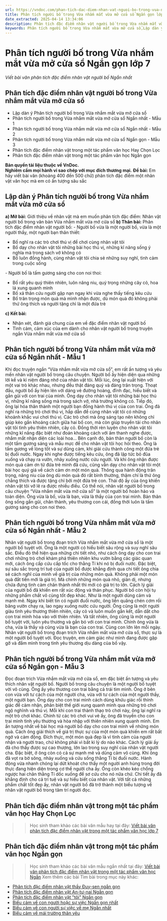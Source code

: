 ```yaml
---
url: https://vndoc.com/phan-tich-dac-diem-nhan-vat-nguoi-bo-trong-vua-nham-mat-vua-mo-cua-so-ngan-gon-279271
title: Phân tích người bố trong Vừa nhắm mắt vừa mở cửa sổ Ngắn gọn lớp 7 - Viết bài văn phân tích đặc điểm nhân vật người bố Ngắn nhất - VnDoc.com
date_extracted: 2025-04-14 13:34:06
description: Phân tích đặc điểm nhân vật người bố trong Vừa nhắm mắt vừa mở cửa sổ Ngắn gọn được biên soạn nhằm giúp các em HS đạt kết quả tốt trong quá trình làm bài tập và học tập môn Ngữ văn lớp 7.
keywords: Phân tích người bố trong Vừa nhắm mắt vừa mở cửa sổ,Lập dàn ý Phân tích người bố trong Vừa nhắm mắt vừa mở cửa sổ,phân tích đặc điểm nhân vật người bố trong Vừa nhắm mắt vừa mở cửa sổ Ngắn gọn,Phân tích đặc điểm nhân vật người bố,Phân tích đặc điểm nhân vật người bố ngắn gọn,viết bài văn phân tích đặc điểm nhân vật người bố trong Vừa nhắm mắt vừa mở cửa sổ Ngắn gọn,viết bài văn phân tích đặc điểm nhân vật người bố trong Vừa nhắm mắt vừa mở cửa sổ
---
```


# Phân tích người bố trong Vừa nhắm mắt vừa mở cửa sổ Ngắn gọn lớp 7
 _Viết bài văn phân tích đặc điểm nhân vật người bố Ngắn nhất_
## **Phân tích đặc điểm nhân vật người bố trong Vừa nhắm mắt vừa mở cửa sổ**
  * Lập dàn ý Phân tích người bố trong Vừa nhắm mắt vừa mở cửa sổ
  * Phân tích người bố trong Vừa nhắm mắt vừa mở cửa sổ Ngắn nhất - Mẫu 1
  * Phân tích người bố trong Vừa nhắm mắt vừa mở cửa sổ Ngắn nhất - Mẫu 2
  * Phân tích người bố trong Vừa nhắm mắt vừa mở cửa sổ Ngắn gọn - Mẫu 3
  * Phân tích đặc điểm nhân vật trong một tác phẩm văn học Hay Chọn Lọc 
  * Phân tích đặc điểm nhân vật trong một tác phẩm văn học Ngắn gọn

**Bản quyền tài liệu thuộc về VnDoc.  
Nghiêm cấm mọi hành vi sao chép với mục đích thương mại.**
**Đề bài:** Em hãy viết bài văn \(khoảng 400 đến 500 chữ\) phân tích đặc điểm một nhân vật văn học mà em có ấn tượng sâu sắc
## **Lập dàn ý Phân tích người bố trong Vừa nhắm mắt vừa mở cửa sổ**
**a\) Mở bài:** Giới thiệu về nhân vật mà em muốn phân tích đặc điểm: Nhân vật người bố trong văn bản Vừa nhắm mắt vừa mở cửa sổ
**b\) Thân bài:** Phân tích đặc điểm nhân vật người bố:
\- Người bố vừa là một người bố, vừa là một người thầy, một người bạn thân thiết:
  * Bố nghĩ ra các trò chơi thú vị để chơi cùng nhân vật tôi
  * Bố dạy cho nhân vật tôi những bài học thú vị, những kĩ năng sống ý nghĩa mà trong sách vở không có
  * Bố luôn đồng hành, cùng nhân vật tôi chia sẻ những suy nghĩ, tình cảm trong cuộc sống

\- Người bố là tấm gương sáng cho con noi thoi:
  * Bố rất yêu quý thiên nhiên, luôn nâng niu, quý trọng những cây cỏ, hoa lá xung quanh mình
  * Bố xả thân cứu người gặp nạn ngay khi vừa nghe thấy tiếng kêu cứu
  * Bố trân trọng món quà mà mình nhận được, dù món quà đó không phải thứ ông thích và người tặng chỉ là một đứa trẻ

**c\) Kết bài:**
  * Nhận xét, đánh giá chung của em về đặc điểm nhân vật người bố
  * Tình cảm, cảm xúc của em dành cho nhân vật người bố trong truyện ngắn Vừa nhắm mắt vừa mở cửa sổ

## **Phân tích người bố trong Vừa nhắm mắt vừa mở cửa sổ Ngắn nhất - Mẫu 1**
Khi đọc truyện ngắn “Vừa nhắm mắt vừa mở cửa sổ”, em rất ấn tượng và yêu mến nhân vật người bố trong câu chuyện.
Người bố ấy hiện diện qua những lời kể và kỉ niệm đáng nhớ của nhân vật tôi. Mỗi lúc, ông lại xuất hiện với một vai trò khác nhau, nhưng đều thật đáng quý và đáng trân trọng. Thoạt đầu, người bố ấy hiện lên với dáng vẻ đường hoàng, đĩnh đạc, hiểu biết và gần gũi với con trai của mình. Ông dạy cho nhân vật tôi những bài học thú vị, những kĩ năng sống mà trong sách vở, nhà trường không có. Tiếp đó, ông lại hóa thân thành một người bạn đồng hành thú vị của con trai. Ông đã nghĩ ra những trò chơi thú vị, hấp dẫn để cùng nhân vật tôi có những khoảnh khắc vui chơi thú vị. Các trò chơi mà ông sáng tạo nên không chỉ giúp kéo gần khoảng cách giữa hai bố con, mà còn giúp truyền tải cho nhân vật tôi tình yêu thiên nhiên, cây cỏ. Đồng thời rèn luyện cho nhân vật tôi những kĩ năng đặc biệt như đoán khoảng cách với âm thanh nghe được, nhắm mắt nhận diện các loài hoa… Bên cạnh đó, bản thân người bố còn là một tấm gương sáng và mẫu mực để cho nhân vật tôi học hỏi theo. Ông là tấm gương về lòng tốt và sự dũng cảm, khi giải cứu thành công một đứa trẻ bị đuối nước. Ngay khi nghe được tiếng kêu cứu, ông đã lập tức bỏ đũa xuống và chạy ra vườn, nhảy xuống nước cứu người. Và khi ông nhận được món quà cảm ơn từ đứa trẻ mình đã cứu, cũng vẫn dạy cho nhân vật tôi một bài học quý giá về cách cảm ơn một món quà. Thông qua hành động trân trọng, nâng niu của ông dù món quà đó rất bình thường, thậm chí là thứ ông chẳng thích và được tặng chỉ bởi một đứa trẻ con. Thái độ ấy của ông khiến nhân vật tôi vỡ lẽ ra được nhiều điều.
Có thể nói, nhân vật người bố trong câu chuyện “Vừa nhắm mắt vừa mở cửa sổ” là một người bố hoàn hảo và toàn diện. Ông vừa là bố, vừa là bạn, vừa là thầy của con trai mình. Bản thân ông sống gần gũi, chân thành, yêu thương con cái, đồng thời luôn là tấm gương sáng cho con noi theo.
## **Phân tích người bố trong Vừa nhắm mắt vừa mở cửa sổ Ngắn nhất - Mẫu 2**
Nhân vật người bố trong đoạn trích Vừa nhắm mắt vừa mở cửa sổ là một người bố tuyệt vời.
Ông là một người có hiểu biết sâu rộng và suy nghĩ sâu sắc. Điều đó thể hiện qua những chi tiết nhỏ, như cách ông dạy cho con trai chơi những trò chơi khám phá thiên nhiên khu vườn bằng các giác quan mới, cách ông cấp cứu cấp tốc cho thằng Tí khi nó bị đuối nước. Đặc biệt, sự sâu sắc trong trí tuệ của người bố được khẳng định qua chi tiết ông chia sẻ cách nghĩ của mình về giá trị của những món quà. Không phải một món quà đắt tiền mới là giá trị. Mà chính những món quà nhỏ, giản dị, nhưng chứa đựng tình cảm chân thành nhất thì mới có giá trị to lớn. Cách lý giải của người bố đã khiến em rất xúc động và thán phục. Người bố còn hội tụ những phẩm chất vô cùng tốt đẹp khác. Như là một người dũng cảm và mạnh mẽ. Ngay khi biết tin có người đuối nước, ông liền quăng chén cơm rồi băng vườn chạy ra, lao ngay xuống nước cứu người. Ông cũng là một người giàu tình yêu thương thiên nhiên, cây cỏ và luôn muốn gắn kết, dẫn dắt cho con trai mình hòa vào với thiên nhiên. Và tất nhiên, ông cũng là một người bố tuyệt vời, luôn yêu thương và gắn bó với con trai mình. Chính ông vừa là cha, vừa là thầy và cũng vừa là bạn của con trai. Cùng con lớn lên mỗi ngày.
Nhân vật người bố trong đoạn trích Vừa nhắm mắt vừa mở cửa sổ, thực sự là một người bố tuyệt vời. Đọc truyện, em cảm giác như mình đang được gặp gỡ và đắm mình trong tình yêu thương dịu dàng của bố vậy.
## **Phân tích người bố trong Vừa nhắm mắt vừa mở cửa sổ Ngắn gọn - Mẫu 3**
Đọc đoạn trich Vừa nhắm mắt vừa mở cửa sổ, em đặc biệt ấn tượng và yêu thích nhân vật người bố.
Người bố trong câu chuyện là một người bố tuyệt vời vô cùng. Ông ấy yêu thương con trai bằng cả trái tim mình. Ông ở bên con vừa với tư cách của một người cha, vừa với tư cách của một người thầy, một người bạn. Ông dạy cho con trai mình cách dùng khứu giác rồi thính giác để cảm nhận, phân biệt thế giới xung quanh mình qua những trò chơi ngộ nghĩnh và thú vị. Mỗi khi con trai thành thạo trò chơi này, ông lại nghĩ ra một trò chơi khác. Chính từ các trò chơi vui vẻ ấy, ông đã truyền cho con trai mình tình yêu thương và hòa nhập với thiên nhiên xung quanh mình. Em ấn tượng nhất về bài học mà người bố dạy cho con trai mình về những món quà. Cách ông giải thích về giá trị thực sự của một món quà khiến em rất bất ngờ và cảm động. Đích thực, một món quà đẹp là vì tình cảm của người nhận và người trao, chứ không phải vì bất kì lý do nào khác. Cách lý giải ấy đã cho thấy được sự cao thượng, lớn lao trong suy nghĩ của nhân vật người cha. Đặc biệt, ở ông còn có cả sự mạnh mẽ và dũng cảm vô cùng. Khi ông đã vọt ra bờ sông, nhảy xuống và cứu sống thằng Tí bị đuối nước. Hành động vừa nhanh chóng lại dứt khoát cho thấy một người anh hùng trong đời thực đang hiện diện trong cơ thể người cha ấy. Ông còn khéo kéo chổng ngược hai chân thằng Tí dốc xuống để sơ cứu cho nó nữa chứ. Chi tiết ấy đã khẳng định cho cả trí tuệ và sự hiểu biết của nhân vật.
Với tất cả những phẩm chất tốt đẹp ấy, nhân vật người bố đã trở thành một biểu tượng về nhân vật người bố trong tâm trí người đọc.
## **Phân tích đặc điểm nhân vật trong một tác phẩm văn học Hay Chọn Lọc**
>> Học sinh tham khảo các bài văn mẫu hay tại đây: [Viết bài văn phân tích đặc điểm nhân vật trong một tác phẩm văn học lớp 7](<https://vndoc.com/viet-bai-van-phan-tich-dac-diem-nhan-vat-trong-mot-tac-pham-van-hoc-279252>)
## **Phân tích đặc điểm nhân vật trong một tác phẩm văn học Ngắn gọn**
>> Học sinh tham khảo các bài văn mẫu ngắn nhất tại đây: [Viết bài văn phân tích đặc điểm nhân vật trong một tác phẩm văn học Ngắn](<https://vndoc.com/phan-tich-dac-diem-nhan-vat-trong-mot-tac-pham-van-hoc-ngan-gon-279253>)
Xem thêm các bài Tìm bài trong mục này khác:
  * [Phân tích đặc điểm nhân vật thầy Đuy-sen ngắn gọn](</phan-tich-dac-diem-nhan-vat-thay-duy-sen-trong-nguoi-thay-dau-tien-ngan-gon-279274>)
  * [Phân tích đặc điểm nhân vật An-tư-nai Ngắn gọn](</phan-tich-dac-diem-nhan-vat-an-tu-nai-trong-nguoi-thay-dau-tien-ngan-gon-308251>)
  * [Phân tích đặc điểm nhân vật "tôi" Ngắn gọn](</phan-tich-dac-diem-nhan-vat-toi-trong-vua-nham-mat-vua-mo-cua-so-ngan-gon-308244>)
  * [Biểu cảm về con người hoặc sự việc Ngắn gọn nhất](</viet-bai-van-bieu-cam-ve-con-nguoi-hoac-su-viec-ngan-gon-nhat-281857>)
  * [Biểu cảm về con người sự việc về mẹ Ngắn nhất](</bai-van-cam-nghi-ve-me-lop-7-ngan-nhat-224054>)
  * [Biểu cảm về mái trường thân yêu](</van-mau-lop-7-phat-bieu-cam-nghi-ve-mai-truong-than-yeu-119530>)

